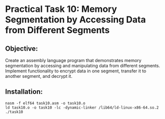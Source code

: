 # Practical Task 10: Memory Segmentation by Accessing Data from Different Segments
## Objective:
Create an assembly language program that demonstrates memory segmentation by accessing and manipulating data from different segments. Implement functionality to encrypt data in one segment, transfer it to another segment, and decrypt it.
## Installation: 
```
nasm -f elf64 task10.asm -o task10.o
ld task10.o -o task10 -lc -dynamic-linker /lib64/ld-linux-x86-64.so.2
./task10
```
